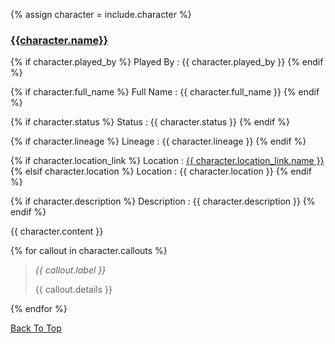 {% assign character = include.character %}

### [{{character.name}}]({{site.baseurl}}/campaigns/{{page.campaign}}/characters/{{character.slug}})

{% if character.played_by %}
Played By
: {{ character.played_by }}
{% endif %}

{% if character.full_name %}
Full Name
: {{ character.full_name }}
{% endif %}

{% if character.status %}
Status
: {{ character.status }}
{% endif %}

{% if character.lineage %}
Lineage
: {{ character.lineage }}
{% endif %}

{% if character.location_link %}
Location
: [{{ character.location_link.name }}]({{site.baseurl}}/campaigns/{{character.campaign}}/setting/geography{{character.location_link.path}})
{% elsif character.location %}
Location
: {{ character.location }}
{% endif %}

{% if character.description %}
Description
: {{ character.description }}
{% endif %}

{{ character.content }}

{% for callout in character.callouts %}
> *{{ callout.label }}*
>
> {{ callout.details }}

{% endfor %}

[Back To Top](#)
